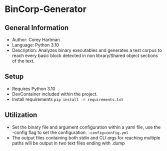 # BinCorp-Generator

## General Information
- Author: Corey Hartman
- Language: Python 3.10
- Description: Analyzes binary executables and generates a test corpus to reach every basic block detected in non library/Shared object sections of the text.

## Setup
- Requires Python 3.10
- DevContainer included within the project.
- Install requirements ```pip install -r requirements.txt```

## Utilization
- Set the binary file and argument configuration within a yaml file, use the -config flag to set the configuration. ```-config=config.yml```
- The output files containing both stdin and CLI args for reaching multiple paths will be output in two text files ending with .dump


